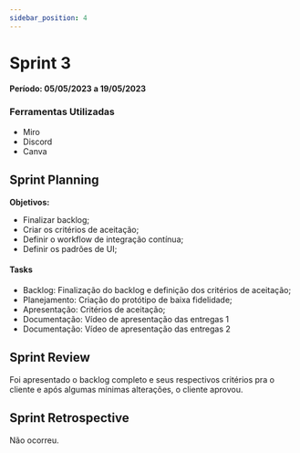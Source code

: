 ```yaml
---
sidebar_position: 4
---
```


# Sprint 3

**Período: 05/05/2023 a 19/05/2023**

### Ferramentas Utilizadas

- Miro
- Discord
- Canva

## Sprint Planning

**Objetivos:**

- Finalizar backlog;
- Criar os critérios de aceitação;
- Definir o workflow de integração contínua;
- Definir os padrões de UI;

#### Tasks

- Backlog: Finalização do backlog e definição dos critérios de aceitação;
- Planejamento: Criação do protótipo de baixa fidelidade;
- Apresentação: Critérios de aceitação;
- Documentação: Vídeo de apresentação das entregas 1
- Documentação: Vídeo de apresentação das entregas 2

## Sprint Review

Foi apresentado o backlog completo e seus respectivos critérios pra o cliente e após algumas mínimas alterações, o cliente aprovou.

## Sprint Retrospective

Não ocorreu.

